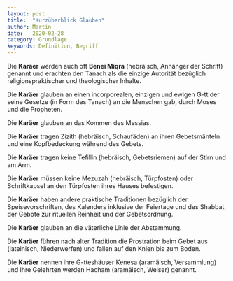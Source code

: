 ```yaml
---
layout: post
title:  "Kurzüberblick Glauben"
author: Martin
date:   2020-02-28
category: Grundlage
keywords: Definition, Begriff
---
```


Die **Karäer** werden auch oft **Benei Miqra** (hebräisch, Anhänger der Schrift) genannt und erachten den Tanach als die einzige Autorität bezüglich religionspraktischer und theologischer Inhalte.

Die **Karäer** glauben an einen incorporealen, einzigen und ewigen G-tt der seine Gesetze (in Form des Tanach) an die Menschen gab, durch Moses und die Propheten. 

Die **Karäer** glauben an das Kommen des Messias.

Die **Karäer** tragen Zizith (hebräisch, Schaufäden) an ihren Gebetsmänteln und eine Kopfbedeckung während des Gebets.

Die **Karäer** tragen keine Tefillin (hebräisch, Gebetsriemen) auf der Stirn und am Arm.

Die **Karäer** müssen keine Mezuzah (hebräisch, Türpfosten) oder Schriftkapsel an den Türpfosten ihres Hauses befestigen. 

Die **Karäer** haben andere praktische Traditionen bezüglich der Speisevorschriften, des Kalenders inklusive der Feiertage und des Shabbat, der Gebote zur rituellen Reinheit und der Gebetsordnung. 

Die **Karäer** glauben an die väterliche Linie der Abstammung. 

Die **Karäer** führen nach alter Tradition die Prostration beim Gebet aus (lateinisch, Niederwerfen) und fallen auf den Knien bis zum Boden.

Die **Karäer** nennen ihre G-tteshäuser Kenesa (aramäisch, Versammlung) und ihre Gelehrten werden Hacham (aramäisch, Weiser) genannt. 
